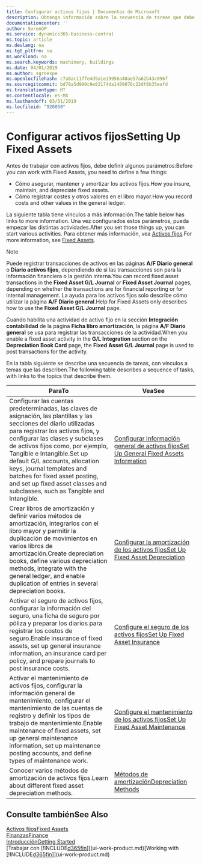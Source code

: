 ```yaml
---
title: Configurar activos fijos | Documentos de Microsoft
description: Obtenga información sobre la secuencia de tareas que debe realizar para configurar activos fijos, como maquinaria o edificios.
documentationcenter: ''
author: SorenGP
ms.service: dynamics365-business-central
ms.topic: article
ms.devlang: na
ms.tgt_pltfrm: na
ms.workload: na
ms.search.keywords: machinery, buildings
ms.date: 04/01/2019
ms.author: sgroespe
ms.openlocfilehash: c7a8ac11ffe4d9a1e19956a40ae57a62b43c096f
ms.sourcegitcommit: bd78a5d990c9e83174da1409076c22df8b35eafd
ms.translationtype: HT
ms.contentlocale: es-MX
ms.lasthandoff: 03/31/2019
ms.locfileid: "926050"
---
```

# <a name="setting-up-fixed-assets"></a><span data-ttu-id="89295-103">Configurar activos fijos</span><span class="sxs-lookup"><span data-stu-id="89295-103">Setting Up Fixed Assets</span></span>
<span data-ttu-id="89295-104">Antes de trabajar con activos fijos, debe definir algunos parámetros:</span><span class="sxs-lookup"><span data-stu-id="89295-104">Before you can work with Fixed Assets, you need to define a few things:</span></span>  

* <span data-ttu-id="89295-105">Cómo asegurar, mantener y amortizar los activos fijos.</span><span class="sxs-lookup"><span data-stu-id="89295-105">How you insure, maintain, and depreciate fixed assets.</span></span>  
* <span data-ttu-id="89295-106">Cómo registrar costes y otros valores en el libro mayor.</span><span class="sxs-lookup"><span data-stu-id="89295-106">How you record costs and other values in the general ledger.</span></span>  

<span data-ttu-id="89295-107">La siguiente tabla tiene vínculos a más información.</span><span class="sxs-lookup"><span data-stu-id="89295-107">The table below has links to more information.</span></span> <span data-ttu-id="89295-108">Una vez configurados estos parámetros, pueda empezar las distintas actividades.</span><span class="sxs-lookup"><span data-stu-id="89295-108">After you set those things up, you can start various activities.</span></span> <span data-ttu-id="89295-109">Para obtener más información, vea [Activos fijos](fa-manage.md).</span><span class="sxs-lookup"><span data-stu-id="89295-109">For more information, see [Fixed Assets](fa-manage.md).</span></span>  

> [!NOTE]  
>   <span data-ttu-id="89295-110">Puede registrar transacciones de activos en las páginas **A/F Diario general** o **Diario activos fijos**, dependiendo de si las transacciones son para la información financiera o la gestión interna.</span><span class="sxs-lookup"><span data-stu-id="89295-110">You can record fixed asset transactions in the **Fixed Asset G/L Journal** or **Fixed Asset Journal** pages, depending on whether the transactions are for financial reporting or for internal management.</span></span> <span data-ttu-id="89295-111">La ayuda para los activos fijos solo describe cómo utilizar la página **A/F Diario general**.</span><span class="sxs-lookup"><span data-stu-id="89295-111">Help for Fixed Assets only describes how to use the **Fixed Asset G/L Journal** page.</span></span>  

<span data-ttu-id="89295-112">Cuando habilita una actividad de activo fijo en la sección **Integración contabilidad** de la página **Ficha libro amortización**, la página **A/F Diario general** se usa para registrar las transacciones de la actividad.</span><span class="sxs-lookup"><span data-stu-id="89295-112">When you enable a fixed asset activity in the **G/L Integration** section on the **Depreciation Book Card** page, the **Fixed Asset G/L Journal** page is used to post transactions for the activity.</span></span>

<span data-ttu-id="89295-113">En la tabla siguiente se describe una secuencia de tareas, con vínculos a temas que las describen.</span><span class="sxs-lookup"><span data-stu-id="89295-113">The following table describes a sequence of tasks, with links to the topics that describe them.</span></span>  

| <span data-ttu-id="89295-114">Para</span><span class="sxs-lookup"><span data-stu-id="89295-114">To</span></span> | <span data-ttu-id="89295-115">Vea</span><span class="sxs-lookup"><span data-stu-id="89295-115">See</span></span> |
| --- | --- |
| <span data-ttu-id="89295-116">Configurar las cuentas predeterminadas, las claves de asignación, las plantillas y las secciones del diario utilizadas para registrar los activos fijos, y configurar las clases y subclases de activos fijos como, por ejemplo, Tangible e Intangible.</span><span class="sxs-lookup"><span data-stu-id="89295-116">Set up default G/L accounts, allocation keys, journal templates and batches for fixed asset posting, and set up fixed asset classes and subclasses, such as Tangible and Intangible.</span></span> |[<span data-ttu-id="89295-117">Configurar información general de activos fijos</span><span class="sxs-lookup"><span data-stu-id="89295-117">Set Up General Fixed Assets Information</span></span>](fa-how-setup-general.md) |
| <span data-ttu-id="89295-118">Crear libros de amortización y definir varios métodos de amortización, integrarlos con el libro mayor y permitir la duplicación de movimientos en varios libros de amortización.</span><span class="sxs-lookup"><span data-stu-id="89295-118">Create depreciation books, define various depreciation methods, integrate with the general ledger, and enable duplication of entries in several depreciation books.</span></span> |[<span data-ttu-id="89295-119">Configurar la amortización de los activos fijos</span><span class="sxs-lookup"><span data-stu-id="89295-119">Set Up Fixed Asset Depreciation</span></span>](fa-how-setup-depreciation.md) |
| <span data-ttu-id="89295-120">Activar el seguro de activos fijos, configurar la información del seguro, una ficha de seguro por póliza y preparar los diarios para registrar los costos de seguro.</span><span class="sxs-lookup"><span data-stu-id="89295-120">Enable insurance of fixed assets, set up general insurance information, an insurance card per policy, and prepare journals to post insurance costs.</span></span> |[<span data-ttu-id="89295-121">Configure el seguro de los activos fijos</span><span class="sxs-lookup"><span data-stu-id="89295-121">Set Up Fixed Asset Insurance</span></span>](fa-how-setup-insurance.md) |
| <span data-ttu-id="89295-122">Activar el mantenimiento de activos fijos, configurar la información general de mantenimiento, configurar el mantenimiento de las cuentas de registro y definir los tipos de trabajo de mantenimiento.</span><span class="sxs-lookup"><span data-stu-id="89295-122">Enable maintenance of fixed assets, set up general maintenance information, set up maintenance posting accounts, and define types of maintenance work.</span></span> |[<span data-ttu-id="89295-123">Configure el mantenimiento de los activos fijos</span><span class="sxs-lookup"><span data-stu-id="89295-123">Set Up Fixed Asset Maintenance</span></span>](fa-how-setup-maintenance.md) |
| <span data-ttu-id="89295-124">Conocer varios métodos de amortización de activos fijos.</span><span class="sxs-lookup"><span data-stu-id="89295-124">Learn about different fixed asset depreciation methods.</span></span> |[<span data-ttu-id="89295-125">Métodos de amortización</span><span class="sxs-lookup"><span data-stu-id="89295-125">Depreciation Methods</span></span>](fa-depreciation-methods.md) |

## <a name="see-also"></a><span data-ttu-id="89295-126">Consulte también</span><span class="sxs-lookup"><span data-stu-id="89295-126">See Also</span></span>
[<span data-ttu-id="89295-127">Activos fijos</span><span class="sxs-lookup"><span data-stu-id="89295-127">Fixed Assets</span></span>](fa-manage.md)  
[<span data-ttu-id="89295-128">Finanzas</span><span class="sxs-lookup"><span data-stu-id="89295-128">Finance</span></span>](finance.md)  
[<span data-ttu-id="89295-129">Introducción</span><span class="sxs-lookup"><span data-stu-id="89295-129">Getting Started</span></span>](product-get-started.md)  
<span data-ttu-id="89295-130">[Trabajar con [!INCLUDE[d365fin](includes/d365fin_md.md)]](ui-work-product.md)</span><span class="sxs-lookup"><span data-stu-id="89295-130">[Working with [!INCLUDE[d365fin](includes/d365fin_md.md)]](ui-work-product.md)</span></span>
